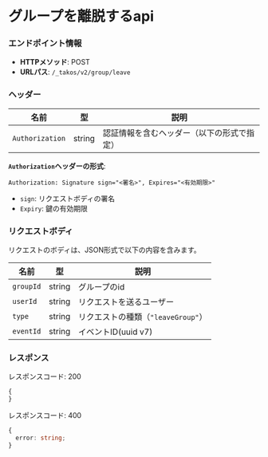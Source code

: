 # グループを離脱するapi

### エンドポイント情報

- **HTTPメソッド**: POST
- **URLパス**: `/_takos/v2/group/leave`

### ヘッダー

| 名前            | 型     | 説明                                       |
| --------------- | ------ | ------------------------------------------ |
| `Authorization` | string | 認証情報を含むヘッダー（以下の形式で指定） |

**`Authorization`ヘッダーの形式**:

```
Authorization: Signature sign="<署名>", Expires="<有効期限>"
```

- `sign`: リクエストボディの署名
- `Expiry`: 鍵の有効期限

### リクエストボディ

リクエストのボディは、JSON形式で以下の内容を含みます。

| 名前      | 型     | 説明                               |
| --------- | ------ | ---------------------------------- |
| `groupId` | string | グループのid                       |
| `userId`  | string | リクエストを送るユーザー           |
| `type`    | string | リクエストの種類（`"leaveGroup"`） |
| `eventId`   | string | イベントID(uuid v7)                     |

### レスポンス

レスポンスコード: 200

```ts
{
}
```

レスポンスコード: 400

```ts
{
  error: string;
}
```
